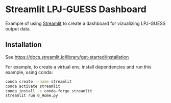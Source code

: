 # Streamlit LPJ-GUESS Dashboard

Example of using [Streamlit](https://streamlit.io/) to create a dashboard for vizualizing LPJ-GUESS output data.

## Installation

See <https://docs.streamlit.io/library/get-started/installation>

For example, to create a virtual env, install dependencies and run this example, using conda:

```bash
conda create --name streamlit
conda activate streamlit
conda install -c conda-forge streamlit
streamlit run 0_Home.py
```
